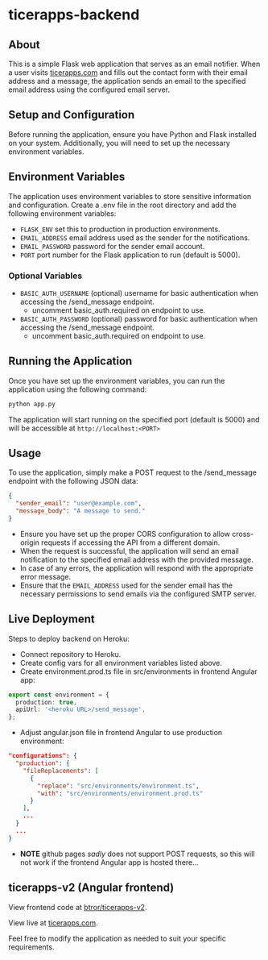 # ticerapps-backend
## About

This is a simple Flask web application that serves as an email notifier. When a user visits [ticerapps.com](https://ticerapps.com) and fills out the contact form with their email address and a message, the application sends an email to the specified email address using the configured email server.

## Setup and Configuration

Before running the application, ensure you have Python and Flask installed on your system. Additionally, you will need to set up the necessary environment variables.

## Environment Variables

The application uses environment variables to store sensitive information and configuration. Create a .env file in the root directory and add the following environment variables:

- ```FLASK_ENV``` set this to production in production environments.
- ```EMAIL_ADDRESS``` email address used as the sender for the notifications.
- ```EMAIL_PASSWORD``` password for the sender email account.
- ```PORT``` port number for the Flask application to run (default is 5000).

### Optional Variables

- ```BASIC_AUTH_USERNAME``` (optional) username for basic authentication when accessing the /send_message endpoint.
  - uncomment basic_auth.required on endpoint to use.
- ```BASIC_AUTH_PASSWORD``` (optional) password for basic authentication when accessing the /send_message endpoint.
  - uncomment basic_auth.required on endpoint to use.

## Running the Application

Once you have set up the environment variables, you can run the application using the following command:

```bash
python app.py
```

The application will start running on the specified port (default is 5000) and will be accessible at ```http://localhost:<PORT>```

## Usage

To use the application, simply make a POST request to the /send_message endpoint with the following JSON data:
```json
{
  "sender_email": "user@example.com",
  "message_body": "A message to send."
}
```
- Ensure you have set up the proper CORS configuration to allow cross-origin requests if accessing the API from a different domain.
- When the request is successful, the application will send an email notification to the specified email address with the provided message.
- In case of any errors, the application will respond with the appropriate error message.
- Ensure that the ```EMAIL_ADDRESS``` used for the sender email has the necessary permissions to send emails via the configured SMTP server.

## Live Deployment

Steps to deploy backend on Heroku:
- Connect repository to Heroku.
- Create config vars for all environment variables listed above.
- Create environment.prod.ts file in src/environments in frontend Angular app:
```typescript
export const environment = {
  production: true,
  apiUrl: '<heroku URL>/send_message',
};
```
- Adjust angular.json file in frontend Angular to use production environment:
```json
"configurations": {
  "production": {
    "fileReplacements": [
      {
        "replace": "src/environments/environment.ts",
        "with": "src/environments/environment.prod.ts"
      }
    ],
    ...
  }
  ...
}
```
- <B>NOTE</B> github pages <I>sadly</I> does not support POST requests, so this will not work if the frontend Angular app is hosted there...

## ticerapps-v2 (Angular frontend)

View frontend code at [btror/ticerapps-v2](https://github.com/btror/ticerapps-v2).

View live at [ticerapps.com](https://ticerapps.com).

Feel free to modify the application as needed to suit your specific requirements.
